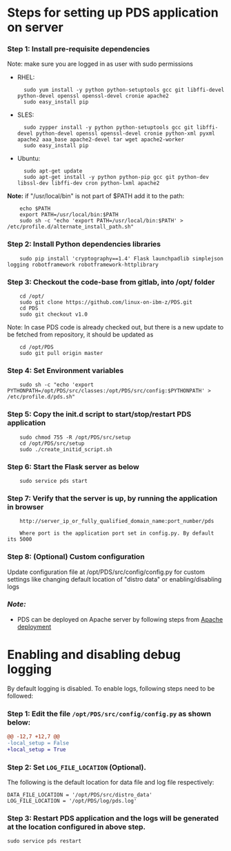 # Steps for setting up PDS application on server

### Step 1: Install pre-requisite dependencies
Note: make sure you are logged in as user with sudo permissions

* RHEL:

        sudo yum install -y python python-setuptools gcc git libffi-devel python-devel openssl openssl-devel cronie apache2
        sudo easy_install pip

* SLES:

        sudo zypper install -y python python-setuptools gcc git libffi-devel python-devel openssl openssl-devel cronie python-xml pyxml apache2 aaa_base apache2-devel tar wget apache2-worker
        sudo easy_install pip

* Ubuntu:

        sudo apt-get update
        sudo apt-get install -y python python-pip gcc git python-dev libssl-dev libffi-dev cron python-lxml apache2

**Note:** if "/usr/local/bin" is not part of $PATH add it to the path:

        echo $PATH
        export PATH=/usr/local/bin:$PATH
        sudo sh -c "echo 'export PATH=/usr/local/bin:$PATH' > /etc/profile.d/alternate_install_path.sh"

### Step 2: Install Python dependencies libraries

        sudo pip install 'cryptography==1.4' Flask launchpadlib simplejson logging robotframework robotframework-httplibrary


###  Step 3: Checkout the code-base from gitlab, into /opt/ folder

        cd /opt/
        sudo git clone https://github.com/linux-on-ibm-z/PDS.git
        cd PDS
        sudo git checkout v1.0

Note: In case PDS code is already checked out, but there is a new update to be fetched from repository, it should be updated as

        cd /opt/PDS
        sudo git pull origin master

###  Step 4: Set Environment variables
            
        sudo sh -c "echo 'export PYTHONPATH=/opt/PDS/src/classes:/opt/PDS/src/config:$PYTHONPATH' > /etc/profile.d/pds.sh"

###  Step 5: Copy the init.d script to start/stop/restart PDS application
        sudo chmod 755 -R /opt/PDS/src/setup
        cd /opt/PDS/src/setup
        sudo ./create_initid_script.sh    
        
###  Step 6: Start the Flask server as below

        sudo service pds start

###  Step 7: Verify that the server is up, by running the application in browser
        http://server_ip_or_fully_qualified_domain_name:port_number/pds
        
        Where port is the application port set in config.py. By default its 5000

###  Step 8: (Optional) Custom configuration
Update configuration file at /opt/PDS/src/config/config.py for custom settings like changing default location of "distro data" or enabling/disabling logs


### _**Note:**_
* PDS can be deployed on Apache server by following steps from [Apache deployment](ApacheDeployment.md)

# Enabling and disabling debug logging

By default logging is disabled. To enable logs, following steps need to be followed:

### Step 1: Edit the file `/opt/PDS/src/config/config.py` as shown below:
```diff
@@ -12,7 +12,7 @@
-local_setup = False
+local_setup = True

```
### Step 2: Set `LOG_FILE_LOCATION` (Optional).

The following is the default location for data file and log file respectively:

	DATA_FILE_LOCATION = '/opt/PDS/src/distro_data'
	LOG_FILE_LOCATION = '/opt/PDS/log/pds.log'

### Step 3: Restart PDS application and the logs will be generated at the location configured in above step.

	sudo service pds restart
